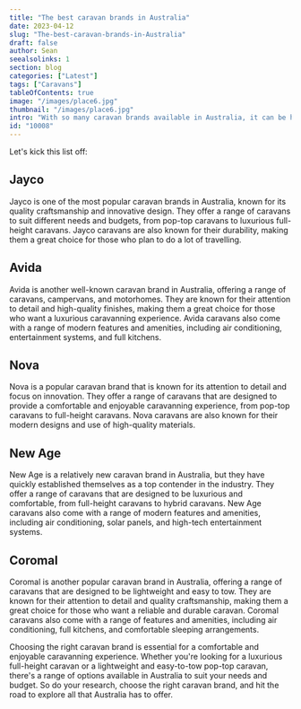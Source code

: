 ```yaml
---
title: "The best caravan brands in Australia"
date: 2023-04-12
slug: "The-best-caravan-brands-in-Australia"
draft: false
author: Sean
seealsolinks: 1
section: blog
categories: ["Latest"]
tags: ["Caravans"]
tableOfContents: true
image: "/images/place6.jpg"
thumbnail: "/images/place6.jpg"
intro: "With so many caravan brands available in Australia, it can be hard to know which ones are worth considering. In this post, we'll take a closer look at some of the best caravan brands in Australia."
id: "10008"
---
```


Let's kick this list off:

## Jayco

Jayco is one of the most popular caravan brands in Australia, known for its quality craftsmanship and innovative design. They offer a range of caravans to suit different needs and budgets, from pop-top caravans to luxurious full-height caravans. Jayco caravans are also known for their durability, making them a great choice for those who plan to do a lot of travelling.

## Avida

Avida is another well-known caravan brand in Australia, offering a range of caravans, campervans, and motorhomes. They are known for their attention to detail and high-quality finishes, making them a great choice for those who want a luxurious caravanning experience. Avida caravans also come with a range of modern features and amenities, including air conditioning, entertainment systems, and full kitchens.

## Nova

Nova is a popular caravan brand that is known for its attention to detail and focus on innovation. They offer a range of caravans that are designed to provide a comfortable and enjoyable caravanning experience, from pop-top caravans to full-height caravans. Nova caravans are also known for their modern designs and use of high-quality materials.

## New Age

New Age is a relatively new caravan brand in Australia, but they have quickly established themselves as a top contender in the industry. They offer a range of caravans that are designed to be luxurious and comfortable, from full-height caravans to hybrid caravans. New Age caravans also come with a range of modern features and amenities, including air conditioning, solar panels, and high-tech entertainment systems.

## Coromal

Coromal is another popular caravan brand in Australia, offering a range of caravans that are designed to be lightweight and easy to tow. They are known for their attention to detail and quality craftsmanship, making them a great choice for those who want a reliable and durable caravan. Coromal caravans also come with a range of features and amenities, including air conditioning, full kitchens, and comfortable sleeping arrangements.

Choosing the right caravan brand is essential for a comfortable and enjoyable caravanning experience. Whether you're looking for a luxurious full-height caravan or a lightweight and easy-to-tow pop-top caravan, there's a range of options available in Australia to suit your needs and budget. So do your research, choose the right caravan brand, and hit the road to explore all that Australia has to offer.
